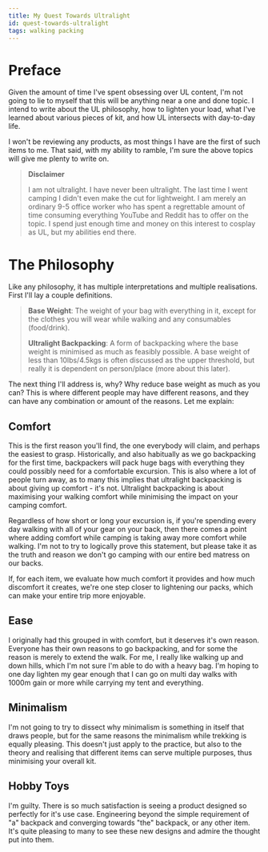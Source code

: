 ```yaml
---
title: My Quest Towards Ultralight
id: quest-towards-ultralight
tags: walking packing
---
```


# Preface

Given the amount of time I've spent obsessing over UL content, I'm not going to 
lie to myself that this will be anything near a one and done topic. I intend to 
write about the UL philosophy, how to lighten your load, what I've learned about 
various pieces of kit, and how UL intersects with day-to-day life.

I won't be reviewing any products, as most things I have are the first of such 
items to me. That said, with my ability to ramble, I'm sure the above topics 
will give me plenty to write on.


> **Disclaimer**
>
> I am not ultralight. I have never been ultralight. The last time I went camping
> I didn't even make the cut for lightweight. I am merely an ordinary 9-5 office 
> worker who has spent a regrettable amount of time consuming everything YouTube 
> and Reddit has to offer on the topic. I spend just enough time and money on this 
> interest to cosplay as UL, but my abilities end there. 


# The Philosophy

Like any philosophy, it has multiple interpretations and multiple realisations.
First I'll lay a couple definitions.

> **Base Weight**: The weight of your bag with everything in it, except for the 
> clothes you will wear while walking and any consumables (food/drink).
> 
> **Ultralight Backpacking**: A form of backpacking where the base weight is 
> minimised as much as feasibly possible. A base weight of less than 
> 10lbs/4.5kgs is often discussed as the upper threshold, but really it is 
> dependent on person/place (more about this later).

The next thing I'll address is, why? Why reduce base weight as much as you can? 
This is where different people may have different reasons, and they can have 
any combination or amount of the reasons. Let me explain:


## Comfort

This is the first reason you'll find, the one everybody will claim, and perhaps 
the easiest to grasp. Historically, and also habitually as we go backpacking for 
the first time, backpackers will pack huge bags with everything they could 
possibly need for a comfortable excursion. This is also where a lot of people 
turn away, as to many this implies that ultralight backpacking is about giving 
up comfort - it's not. Ultralight backpacking is about maximising your walking 
comfort while minimising the impact on your camping comfort. 

Regardless of how short or long your excursion is, if you're spending every day 
walking with all of your gear on your back, then there comes a point where 
adding comfort while camping is taking away more comfort while walking. I'm not 
to try to logically prove this statement, but please take it as the truth and 
reason we don't go camping with our entire bed matress on our backs. 

If, for each item, we evaluate how much comfort it provides and how much 
discomfort it creates, we're one step closer to lightening our packs, which can 
make your entire trip more enjoyable.

## Ease

I originally had this grouped in with comfort, but it deserves it's own reason. 
Everyone has their own reasons to go backpacking, and for some the reason is 
merely to extend the walk. For me, I really like walking up and down hills, 
which I'm not sure I'm able to do with a heavy bag. I'm hoping to one day 
lighten my gear enough that I can go on multi day walks with 1000m gain or more
while carrying my tent and everything.


## Minimalism

I'm not going to try to dissect why minimalism is something in itself that draws
people, but for the same reasons the minimalism while trekking is equally 
pleasing. This doesn't just apply to the practice, but also to the theory and 
realising that different items can serve multiple purposes, thus minimising 
your overall kit.


## Hobby Toys

I'm guilty. There is so much satisfaction is seeing a product designed so 
perfectly for it's use case. Engineering beyond the simple requirement of "a" 
backpack and converging towards "the" backpack, or any other item. It's quite 
pleasing to many to see these new designs and admire the thought put into them.
